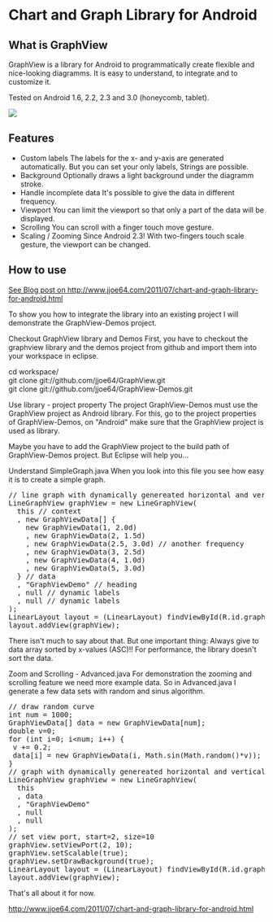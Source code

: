Chart and Graph Library for Android
====================================

<h2>What is GraphView</h2>
GraphView is a library for Android to programmatically create flexible and nice-looking diagramms. It is easy to understand, to integrate and to customize it.

Tested on Android 1.6, 2.2, 2.3 and 3.0 (honeycomb, tablet).

<img src="https://github.com/jjoe64/GraphView/raw/master/GVLine.jpg" />

<h2>Features</h2>

* Custom labels
The labels for the x- and y-axis are generated automatically. But you can set your only labels, Strings are possible.
* Background
Optionally draws a light background under the diagramm stroke.
* Handle incomplete data
It's possible to give the data in different frequency.
* Viewport
You can limit the viewport so that only a part of the data will be displayed.
* Scrolling
You can scroll with a finger touch move gesture.
* Scaling / Zooming
Since Android 2.3! With two-fingers touch scale gesture, the viewport can be changed.

<h2>How to use</h2>
<a href="http://www.jjoe64.com/2011/07/chart-and-graph-library-for-android.html">See Blog post on http://www.jjoe64.com/2011/07/chart-and-graph-library-for-android.html</a>

To show you how to integrate the library into an existing project I will demonstrate the GraphView-Demos project.

Checkout GraphView library and Demos
First, you have to checkout the graphview library and the demos project from github and import them into your workspace in eclipse.

cd workspace/  
git clone git://github.com/jjoe64/GraphView.git  
git clone git://github.com/jjoe64/GraphView-Demos.git  

Use library - project property
The project GraphView-Demos must use the GraphView project as Android library. For this, go to the project properties of GraphView-Demos, on "Android" make sure that the GraphView project is used as library.


Maybe you have to add the GraphView project to the build path of GraphView-Demos project. But Eclipse will help you...

Understand SimpleGraph.java
When you look into this file you see how easy it is to create a simple graph.

<pre>
// line graph with dynamically genereated horizontal and vertical labels  
LineGraphView graphView = new LineGraphView(  
  this // context  
  , new GraphViewData[] {  
    new GraphViewData(1, 2.0d)  
    , new GraphViewData(2, 1.5d)  
    , new GraphViewData(2.5, 3.0d) // another frequency  
    , new GraphViewData(3, 2.5d)  
    , new GraphViewData(4, 1.0d)  
    , new GraphViewData(5, 3.0d)  
  } // data  
  , "GraphViewDemo" // heading  
  , null // dynamic labels  
  , null // dynamic labels  
);  
LinearLayout layout = (LinearLayout) findViewById(R.id.graph1);  
layout.addView(graphView);  
</pre>

There isn't much to say about that. But one important thing: Always give to data array sorted by x-values (ASC)!!
For performance, the library doesn't sort the data.

Zoom and Scrolling - Advanced.java
For demonstration the zooming and scrolling feature we need more example data. So in Advanced.java I generate a few data sets with random and sinus algorithm.

<pre>
// draw random curve  
int num = 1000;  
GraphViewData[] data = new GraphViewData[num];  
double v=0;  
for (int i=0; i&lt;num; i++) {  
 v += 0.2;  
 data[i] = new GraphViewData(i, Math.sin(Math.random()*v));  
}  
// graph with dynamically genereated horizontal and vertical labels  
LineGraphView graphView = new LineGraphView(  
  this  
  , data  
  , "GraphViewDemo"  
  , null  
  , null  
);  
// set view port, start=2, size=10  
graphView.setViewPort(2, 10);  
graphView.setScalable(true);  
graphView.setDrawBackground(true);  
LinearLayout layout = (LinearLayout) findViewById(R.id.graph2);  
layout.addView(graphView);  
</pre>

That's all about it for now.

<a href="http://www.jjoe64.com/2011/07/chart-and-graph-library-for-android.html">http://www.jjoe64.com/2011/07/chart-and-graph-library-for-android.html</a>
